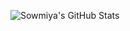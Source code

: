 ![Sowmiya's GitHub Stats](https://github-readme-stats.vercel.app/api?username=Sowmiya-CTS&show_icons=true&theme=radical)
